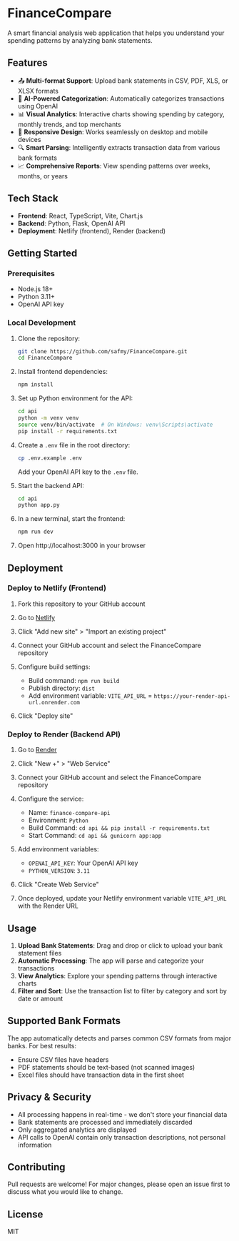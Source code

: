 # FinanceCompare

A smart financial analysis web application that helps you understand your spending patterns by analyzing bank statements.

## Features

- 📤 **Multi-format Support**: Upload bank statements in CSV, PDF, XLS, or XLSX formats
- 🤖 **AI-Powered Categorization**: Automatically categorizes transactions using OpenAI
- 📊 **Visual Analytics**: Interactive charts showing spending by category, monthly trends, and top merchants
- 📱 **Responsive Design**: Works seamlessly on desktop and mobile devices
- 🔍 **Smart Parsing**: Intelligently extracts transaction data from various bank formats
- 📈 **Comprehensive Reports**: View spending patterns over weeks, months, or years

## Tech Stack

- **Frontend**: React, TypeScript, Vite, Chart.js
- **Backend**: Python, Flask, OpenAI API
- **Deployment**: Netlify (frontend), Render (backend)

## Getting Started

### Prerequisites

- Node.js 18+
- Python 3.11+
- OpenAI API key

### Local Development

1. Clone the repository:
   ```bash
   git clone https://github.com/safmy/FinanceCompare.git
   cd FinanceCompare
   ```

2. Install frontend dependencies:
   ```bash
   npm install
   ```

3. Set up Python environment for the API:
   ```bash
   cd api
   python -m venv venv
   source venv/bin/activate  # On Windows: venv\Scripts\activate
   pip install -r requirements.txt
   ```

4. Create a `.env` file in the root directory:
   ```bash
   cp .env.example .env
   ```
   Add your OpenAI API key to the `.env` file.

5. Start the backend API:
   ```bash
   cd api
   python app.py
   ```

6. In a new terminal, start the frontend:
   ```bash
   npm run dev
   ```

7. Open http://localhost:3000 in your browser

## Deployment

### Deploy to Netlify (Frontend)

1. Fork this repository to your GitHub account

2. Go to [Netlify](https://app.netlify.com)

3. Click "Add new site" > "Import an existing project"

4. Connect your GitHub account and select the FinanceCompare repository

5. Configure build settings:
   - Build command: `npm run build`
   - Publish directory: `dist`
   - Add environment variable: `VITE_API_URL` = `https://your-render-api-url.onrender.com`

6. Click "Deploy site"

### Deploy to Render (Backend API)

1. Go to [Render](https://render.com)

2. Click "New +" > "Web Service"

3. Connect your GitHub account and select the FinanceCompare repository

4. Configure the service:
   - Name: `finance-compare-api`
   - Environment: `Python`
   - Build Command: `cd api && pip install -r requirements.txt`
   - Start Command: `cd api && gunicorn app:app`

5. Add environment variables:
   - `OPENAI_API_KEY`: Your OpenAI API key
   - `PYTHON_VERSION`: `3.11`

6. Click "Create Web Service"

7. Once deployed, update your Netlify environment variable `VITE_API_URL` with the Render URL

## Usage

1. **Upload Bank Statements**: Drag and drop or click to upload your bank statement files
2. **Automatic Processing**: The app will parse and categorize your transactions
3. **View Analytics**: Explore your spending patterns through interactive charts
4. **Filter and Sort**: Use the transaction list to filter by category and sort by date or amount

## Supported Bank Formats

The app automatically detects and parses common CSV formats from major banks. For best results:
- Ensure CSV files have headers
- PDF statements should be text-based (not scanned images)
- Excel files should have transaction data in the first sheet

## Privacy & Security

- All processing happens in real-time - we don't store your financial data
- Bank statements are processed and immediately discarded
- Only aggregated analytics are displayed
- API calls to OpenAI contain only transaction descriptions, not personal information

## Contributing

Pull requests are welcome! For major changes, please open an issue first to discuss what you would like to change.

## License

MIT